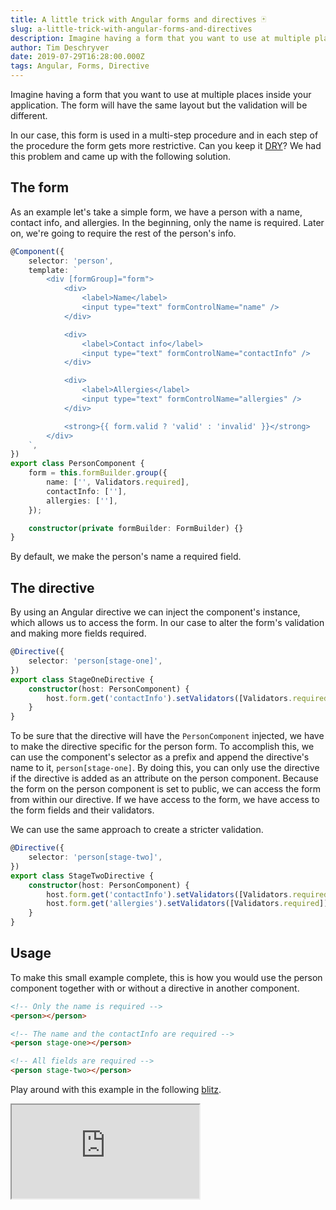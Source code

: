 ```yaml
---
title: A little trick with Angular forms and directives 🃏
slug: a-little-trick-with-angular-forms-and-directives
description: Imagine having a form that you want to use at multiple places inside your application. The form will have the same layout but the validation will be different. In our case, this form is used in a procedure and in each step of the procedure the form gets more restrictive. Can you keep it DRY? We had this problem and came up with the following solution.
author: Tim Deschryver
date: 2019-07-29T16:28:00.000Z
tags: Angular, Forms, Directive
---
```


Imagine having a form that you want to use at multiple places inside your application. The form will have the same layout but the validation will be different.

In our case, this form is used in a multi-step procedure and in each step of the procedure the form gets more restrictive. Can you keep it [DRY](https://en.wikipedia.org/wiki/Don%27t_repeat_yourself)? We had this problem and came up with the following solution.

## The form

As an example let's take a simple form, we have a person with a name, contact info, and allergies.
In the beginning, only the name is required. Later on, we're going to require the rest of the person's info.

```ts
@Component({
	selector: 'person',
	template: `
		<div [formGroup]="form">
			<div>
				<label>Name</label>
				<input type="text" formControlName="name" />
			</div>

			<div>
				<label>Contact info</label>
				<input type="text" formControlName="contactInfo" />
			</div>

			<div>
				<label>Allergies</label>
				<input type="text" formControlName="allergies" />
			</div>

			<strong>{{ form.valid ? 'valid' : 'invalid' }}</strong>
		</div>
	`,
})
export class PersonComponent {
	form = this.formBuilder.group({
		name: ['', Validators.required],
		contactInfo: [''],
		allergies: [''],
	});

	constructor(private formBuilder: FormBuilder) {}
}
```

By default, we make the person's name a required field.

## The directive

By using an Angular directive we can inject the component's instance, which allows us to access the form. In our case to alter the form's validation and making more fields required.

```ts
@Directive({
	selector: 'person[stage-one]',
})
export class StageOneDirective {
	constructor(host: PersonComponent) {
		host.form.get('contactInfo').setValidators([Validators.required]);
	}
}
```

To be sure that the directive will have the `PersonComponent` injected, we have to make the directive specific for the person form. To accomplish this, we can use the component's selector as a prefix and append the directive's name to it, `person[stage-one]`. By doing this, you can only use the directive if the directive is added as an attribute on the person component.
Because the form on the person component is set to public, we can access the form from within our directive. If we have access to the form, we have access to the form fields and their validators.

We can use the same approach to create a stricter validation.

```ts
@Directive({
	selector: 'person[stage-two]',
})
export class StageTwoDirective {
	constructor(host: PersonComponent) {
		host.form.get('contactInfo').setValidators([Validators.required]);
		host.form.get('allergies').setValidators([Validators.required]);
	}
}
```

## Usage

To make this small example complete, this is how you would use the person component together with or without a directive in another component.

```html
<!-- Only the name is required -->
<person></person>

<!-- The name and the contactInfo are required -->
<person stage-one></person>

<!-- All fields are required -->
<person stage-two></person>
```

<!-- > I find this a clean solution in combination with Control Value Accessors, as discussed in [Working with Angular forms in an enterprise environment](/blog/working-with-angular-forms-in-an-enterprise-environment). -->

Play around with this example in the following [blitz](https://stackblitz.com/edit/angular-forms-directive-trick).

<iframe src="https://stackblitz.com/edit/angular-forms-directive-trick?ctl=1&embed=1" title="angular-forms-directive-trick" loading="lazy"></iframe>
